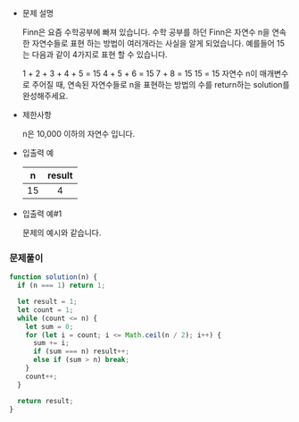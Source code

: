 - 문제 설명

  Finn은 요즘 수학공부에 빠져 있습니다. 수학 공부를 하던 Finn은 자연수 n을 연속한 자연수들로 표현 하는 방법이 여러개라는 사실을 알게 되었습니다. 예를들어 15는 다음과 같이 4가지로 표현 할 수 있습니다.

  1 + 2 + 3 + 4 + 5 = 15
  4 + 5 + 6 = 15
  7 + 8 = 15
  15 = 15
  자연수 n이 매개변수로 주어질 때, 연속된 자연수들로 n을 표현하는 방법의 수를 return하는 solution를 완성해주세요.

- 제한사항

  n은 10,000 이하의 자연수 입니다.

- 입출력 예

  |  n  | result |
  | :-: | :----: |
  | 15  |   4    |

- 입출력 예#1

  문제의 예시와 같습니다.

### 문제풀이

```javascript
function solution(n) {
  if (n === 1) return 1;

  let result = 1;
  let count = 1;
  while (count <= n) {
    let sum = 0;
    for (let i = count; i <= Math.ceil(n / 2); i++) {
      sum += i;
      if (sum === n) result++;
      else if (sum > n) break;
    }
    count++;
  }

  return result;
}
```
